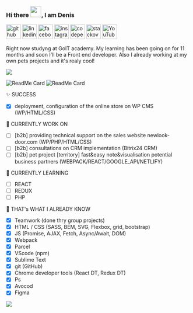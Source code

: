 ### Hi there <img src="https://raw.githubusercontent.com/MartinHeinz/MartinHeinz/master/wave.gif" width="30px">, I am Denis

[<img src='https://cdn.jsdelivr.net/npm/simple-icons@3.0.1/icons/github.svg' alt='github' height='40'>](https://github.com/luminousnow)  [<img src='https://cdn.jsdelivr.net/npm/simple-icons@3.0.1/icons/linkedin.svg' alt='linkedin' height='40'>](https://www.linkedin.com/in/denis-kravchuk/)  [<img src='https://cdn.jsdelivr.net/npm/simple-icons@3.0.1/icons/facebook.svg' alt='facebook' height='40'>](https://www.facebook.com/denis.kravchuk.ua)  [<img src='https://cdn.jsdelivr.net/npm/simple-icons@3.0.1/icons/instagram.svg' alt='instagram' height='40'>](https://www.instagram.com/denis.kravchuk.ua/)  [<img src='https://cdn.jsdelivr.net/npm/simple-icons@3.0.1/icons/codepen.svg' alt='codepen' height='40'>](https://codepen.io/luminousnow)  [<img src='https://cdn.jsdelivr.net/npm/simple-icons@3.0.1/icons/stackoverflow.svg' alt='stackoverflow' height='40'>](https://stackoverflow.com/users/14258953/denys-kravchuk)  [<img src='https://cdn.jsdelivr.net/npm/simple-icons@3.0.1/icons/youtube.svg' alt='YouTube' height='40'>](https://www.youtube.com/channel/UCGmQ8aqhzN00KgiBly6OCkA)  

Right now studyng at GoIT academy. My learning has been going on for 11 months and soon I'll be a Front end developer. 
Also I already working at my own pets projects and it's realy cool!

<img align="top" src="https://github-readme-stats.vercel.app/api?username=luminousnow&show_icons=true" />

![ReadMe Card](https://github-readme-stats.vercel.app/api/pin/?username=luminousnow&repo=final-project-group-8)
![ReadMe Card](https://github-readme-stats.vercel.app/api/pin/?username=luminousnow&repo=group-6.filmoteka)

✨ SUCCESS
- [x] deployment, configuration of the online store on WP CMS (WP/HTML/CSS)

🔭 CURRENTLY WORK ON
- [ ] [b2b] providing technical support on the sales website newlook-door.com (WP/PHP/HTML/CSS)
- [ ] [b2b] consultations on CRM implementation (Bitrix24 CRM)
- [ ] [b2b] pet project [territory] fast&easy note&visualisation potential business partners (WEBPACK/REACT/GOOGLE_API/NETLIFY)

🌱 CURRENTLY LEARNING
- [ ] REACT
- [ ] REDUX
- [ ] PHP

🙌 THAT's WHAT I ALREADY KNOW
- [x] Teamwork (done thry group projects)
- [x] HTML / CSS (SASS, BEM, SVG, Flexbox, grid, bootstrap)
- [x] JS (Promise, AJAX, Fetch, Async/Await, DOM)
- [x] Webpack
- [x] Parcel
- [x] VScode (npm)
- [x] Sublime Text
- [x] git (GitHub)
- [x] Chrome developer tools (React DT, Redux DT)
- [x] Ps
- [x] Avocod
- [x] Figma

<a href="https://github.com/anuraghazra/convoychat">
  <img align="top" src="https://github-readme-stats.vercel.app/api/top-langs/?username=luminousnow&langs_count=5" />
</a>
